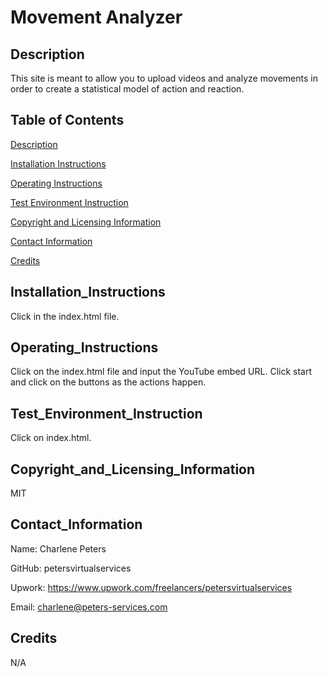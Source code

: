 
# Movement Analyzer

## Description
This site is meant to allow you to upload videos and analyze movements in order to create a statistical model of action and reaction.

## Table of Contents
[Description](#Description)

[Installation Instructions](#Installation_Instructions)

[Operating Instructions](#Operating_Instructions)

[Test Environment Instruction](#Test_Environment_Instruction)

[Copyright and Licensing Information](#Copyright_and_Licensing_Information)

[Contact Information](#Contact_Information)

[Credits](#Credits)


## Installation_Instructions
Click in the index.html file.

## Operating_Instructions
Click on the index.html file and input the YouTube embed URL.  Click start and click on the buttons as the actions happen.

## Test_Environment_Instruction
Click on index.html.

## Copyright_and_Licensing_Information
MIT

## Contact_Information
Name: Charlene Peters

GitHub: petersvirtualservices

Upwork: https://www.upwork.com/freelancers/petersvirtualservices

Email: charlene@peters-services.com

## Credits
N/A
